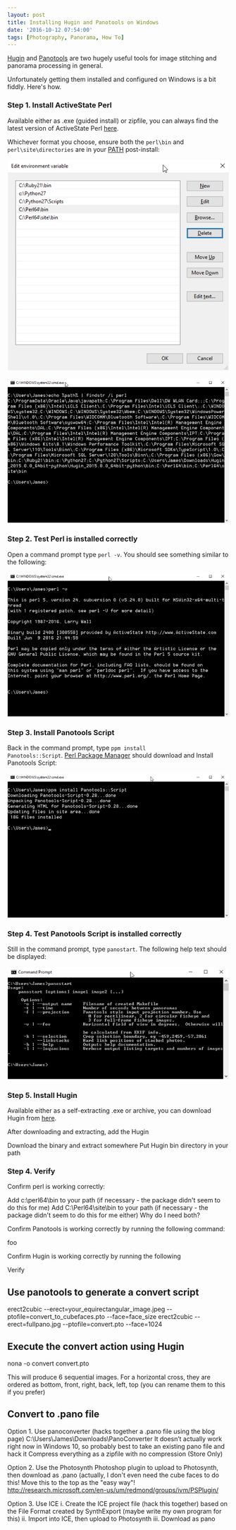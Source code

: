 ```yaml
---
layout: post
title: Installing Hugin and Panotools on Windows
date: '2016-10-12 07:54:00'
tags: [Photography, Panorama, How To]
---
```


<a href="http://hugin.sourceforge.net/" target="_blank">Hugin</a> and <a href="http://panotools.sourceforge.net/" target="_blank">Panotools</a> are two hugely useful tools for image stitching and panorama processing in general.

Unfortunately getting them installed and configured on Windows is a bit fiddly. Here's how.
 
### Step 1. Install ActiveState Perl

Available either as .exe (guided install) or zipfile, you can always find the latest version of ActiveState Perl <a href="http://downloads.activestate.com/ActivePerl/releases" target="_blank">here</a>.

Whichever format you choose, ensure both the <code>perl\bin</code> and <code>perl\site\directories</code> are in your <a href="https://en.wikipedia.org/wiki/PATH_(variable)" target="_blank">PATH</a> post-install:
 
![Perl bin directories are in the Path](/img/posts/perl-env-vars.png)

![Perl bin directories are in the Path](/img/posts/perl-env-vars-2.png)

### Step 2. Test Perl is installed correctly

Open a command prompt type <code>perl -v</code>. You should see something similar to the following:

![A successful Perl test](/img/posts/perl-version-test.png)

### Step 3. Install Panotools Script

Back in the command prompt, type <code>ppm install Panotools::Script</code>. <a href="https://en.wikipedia.org/wiki/Perl_package_manager" target="_blank">Perl Package Manager</a> should download and Install Panotools Script:

![Installing Panotools Script](/img/posts/install-panotools.png)

### Step 4. Test Panotools Script is installed correctly

Still in the command prompt, type <code>panostart</code>. The following help text should be displayed:

![Panotools Script is installed correctly](/img/posts/panotools-test.png)
 
### Step 5. Install Hugin

Available either as a self-extracting .exe or archive, you can download Hugin from <a href="https://sourceforge.net/projects/hugin/files/hugin/hugin-2015.0/" target="_blank">here</a>.

After downloading and extracting, add the Hugin 

Download the binary and extract somewhere
Put Hugin bin directory in your path

### Step 4. Verify

Confirm perl is working correctly:

Add c:\perl64\bin to your path (if necessary - the package didn't seem to do this for me)
Add C:\Perl64\site\bin to your path (if necessary - the package didn't seem to do this for me either)
Why do I need both?

Confirm Panotools is working correctly by running the following command:

foo

Confirm Hugin is working correctly by running the following


Verify 
 
Use panotools to generate a convert script
---
erect2cubic --erect=your_equirectangular_image.jpeg --ptofile=convert_to_cubefaces.pto --face=face_size
erect2cubic --erect=fullpano.jpg --ptofile=convert.pto --face=1024
 
Execute the convert action using Hugin
---
nona -o convert convert.pto
 
This will produce 6 sequential images. For a horizontal cross, they are ordered as bottom, front, right, back, left, top (you can rename them to this if you prefer)
 
Convert to .pano file
---
 
Option 1. Use panoconverter (hacks together a .pano file using the blog page)
C:\Users\James\Downloads\PanoConverter
It doesn’t actually work right now in Windows 10, so probably best to take an existing pano file and hack it
Compress everything as a zipfile with no compression (Store Only)
 
Option 2. Use the Photosynth Photoshop plugin to upload to Photosynth, then download as .pano (actually, I don't even need the cube faces to do this! Move this to the top as the "easy way"!
http://research.microsoft.com/en-us/um/redmond/groups/ivm/PSPlugin/
 
Option 3. Use ICE
i. Create the ICE project file (hack this together) based on the File Format created by SynthExport (maybe write my own program for this)
ii. Import into ICE, then upload to Photosynth
iii. Download as pano